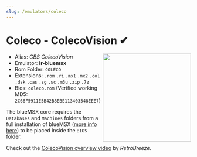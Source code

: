 ```yaml
---
slug: /emulators/coleco
---
```


# Coleco - ColecoVision ✔

<img src="https://user-images.githubusercontent.com/44569252/188292566-4d493846-209b-4515-a1c9-3c440d27129e.png" align="right" width="240" />

- Alias: *CBS ColecoVision*
- Emulator: **lr-bluemsx**
- Rom Folder: `COLECO`
- Extensions: `.rom` `.ri` `.mx1` `.mx2` `.col` `.dsk` `.cas` `.sg` `.sc` `.m3u` `.zip` `.7z`
- Bios: `coleco.rom` (Verified working MD5: `2C66F5911E5B42B8EBE113403548EEE7`)

The blueMSX core requires the `Databases` and `Machines` folders from a full installation of blueMSX ([more info here](https://docs.libretro.com/library/bluemsx/#bios)) to be placed inside the `BIOS` folder.

Check out the [ColecoVision overview video](https://www.youtube.com/watch?v=tDtrmM-hLno) by *RetroBreeze*.
